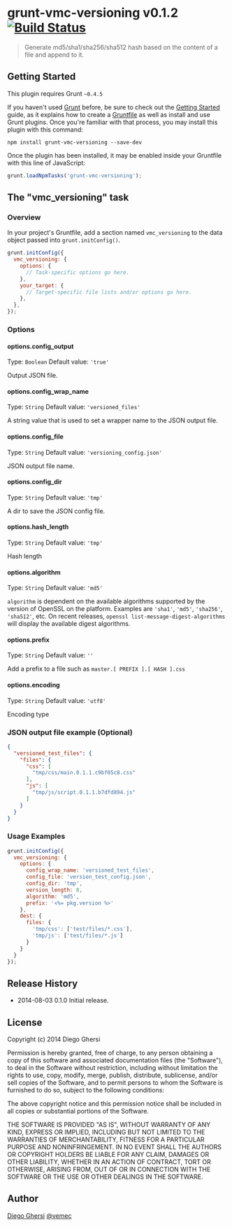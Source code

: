 # grunt-vmc-versioning v0.1.2 [![Build Status](https://travis-ci.org/vemec/grunt-vmc-versioning.svg?branch=master)](https://travis-ci.org/vemec/grunt-vmc-versioning)

> Generate md5/sha1/sha256/sha512 hash based on the content of a file and append to it.

## Getting Started
This plugin requires Grunt `~0.4.5`

If you haven't used [Grunt](http://gruntjs.com/) before, be sure to check out the [Getting Started](http://gruntjs.com/getting-started) guide, as it explains how to create a [Gruntfile](http://gruntjs.com/sample-gruntfile) as well as install and use Grunt plugins. Once you're familiar with that process, you may install this plugin with this command:

```shell
npm install grunt-vmc-versioning --save-dev
```

Once the plugin has been installed, it may be enabled inside your Gruntfile with this line of JavaScript:

```js
grunt.loadNpmTasks('grunt-vmc-versioning');
```

## The "vmc_versioning" task

### Overview
In your project's Gruntfile, add a section named `vmc_versioning` to the data object passed into `grunt.initConfig()`.

```js
grunt.initConfig({
  vmc_versioning: {
    options: {
      // Task-specific options go here.
    },
    your_target: {
      // Target-specific file lists and/or options go here.
    },
  },
});
```

### Options

#### options.config_output
Type: `Boolean`
Default value: `'true'`

Output JSON file.

#### options.config_wrap_name
Type: `String`
Default value: `'versioned_files'`

A string value that is used to set a wrapper name to the JSON output file.

#### options.config_file
Type: `String`
Default value: `'versioning_config.json'`

JSON output file name.

#### options.config_dir
Type: `String`
Default value: `'tmp'`

A dir to save the JSON config file.

#### options.hash_length
Type: `String`
Default value: `'tmp'`

Hash length

#### options.algorithm
Type: `String`
Default value: `'md5'`

`algorithm` is dependent on the available algorithms supported by the version of OpenSSL on the platform. Examples are `'sha1'`, `'md5'`, `'sha256'`, `'sha512'`, etc. On recent releases, `openssl list-message-digest-algorithms` will display the available digest algorithms.


#### options.prefix
Type: `String`
Default value: `''`

Add a prefix to a file such as `master.[ PREFIX ].[ HASH ].css`


#### options.encoding
Type: `String`
Default value: `'utf8'`

Encoding type


### JSON output file example (Optional)
```json
{
  "versioned_test_files": {
    "files": {
      "css": [
        "tmp/css/main.0.1.1.c9bf05c8.css"
      ],
      "js": [
        "tmp/js/script.0.1.1.b7dfd894.js"
      ]
    }
  }
}
```

### Usage Examples

```js
grunt.initConfig({
  vmc_versioning: {
    options: {
      config_wrap_name: 'versioned_test_files',
      config_file: 'version_test_config.json',
      config_dir: 'tmp',
      version_length: 8,
      algorithm: 'md5',
      prefix: '<%= pkg.version %>'
    },
    dest: {
      files: {
        'tmp/css': ['test/files/*.css'],
        'tmp/js': ['test/files/*.js']
      }
    }
  }
});
```

## Release History
- 2014-08-03 0.1.0 Initial release.

## License
Copyright (c) 2014 Diego Ghersi

Permission is hereby granted, free of charge, to any person
obtaining a copy of this software and associated documentation
files (the "Software"), to deal in the Software without
restriction, including without limitation the rights to use,
copy, modify, merge, publish, distribute, sublicense, and/or sell
copies of the Software, and to permit persons to whom the
Software is furnished to do so, subject to the following
conditions:

The above copyright notice and this permission notice shall be
included in all copies or substantial portions of the Software.

THE SOFTWARE IS PROVIDED "AS IS", WITHOUT WARRANTY OF ANY KIND,
EXPRESS OR IMPLIED, INCLUDING BUT NOT LIMITED TO THE WARRANTIES
OF MERCHANTABILITY, FITNESS FOR A PARTICULAR PURPOSE AND
NONINFRINGEMENT. IN NO EVENT SHALL THE AUTHORS OR COPYRIGHT
HOLDERS BE LIABLE FOR ANY CLAIM, DAMAGES OR OTHER LIABILITY,
WHETHER IN AN ACTION OF CONTRACT, TORT OR OTHERWISE, ARISING
FROM, OUT OF OR IN CONNECTION WITH THE SOFTWARE OR THE USE OR
OTHER DEALINGS IN THE SOFTWARE.

## Author
[Diego Ghersi](https://github.com/vemec) [@vemec](https://twitter.com/vemec)
